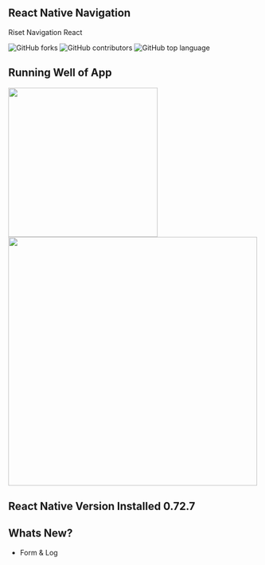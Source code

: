 ## React Native Navigation
Riset Navigation React

![GitHub forks](https://img.shields.io/github/forks/aspsptyd/react-native-research.svg) ![GitHub contributors](https://img.shields.io/github/contributors/aspsptyd/react-native-research.svg) ![GitHub top language](https://img.shields.io/github/languages/top/aspsptyd/react-native-research.svg)

## Running Well of App

<img src="https://github.com/aspsptyd/react-native-research/assets/98740335/565399f0-3c0c-4884-a9cd-23ff40cb537f" width="300" />

<img src="https://github.com/aspsptyd/react-native-research/assets/98740335/52360928-cf92-4880-b5d1-00c0734bce68" width="500" />

## React Native Version Installed 0.72.7

## Whats New?

- Form & Log